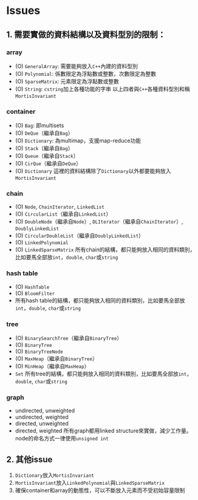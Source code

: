 # Issues

## 1. 需要實做的資料結構以及資料型別的限制：

### array
- (O) `GeneralArray`: 需要能夠放入`C++`內建的資料型別
- (O) `Polynomial`: 係數限定為浮點數或整數，次數限定為整數
- (O) `SparseMatrix`: 元素限定為浮點數或整數
- (O) `String`: `cstring`加上各種功能的字串
以上四者與`C++`各種資料型別和稱`MortisInvariant`

### container
- (O) `Bag`: 即multisets
- (O) `DeQue`（繼承自`Bag`）
- (O) `Dictionary`: 為multimap，支援map-reduce功能
- (O) `Stack`（繼承自`Bag`）
- (O) `Queue`（繼承自`Stack`）
- (O) `CirQue`（繼承自`DeQue`）
- (O) `Dictionary`
這裡的資料結構除了`Dictionary`以外都要能夠放入`MortisInvariant`

### chain
- (O) `Node`, `ChainIterator`, `LinkedList`
- (O) `CircularList`（繼承自`LinkedList`）
- (O) `DoubleNode`（繼承自`Node`）, `DLIterator`（繼承自`ChainIterator`）, `DoublyLinkedList`
- (O) `CircularDoubleList`（繼承自`DoublyLinkedList`）
- (O) `LinkedPolynomial`
- (O) `LinkedSparseMatrix`
所有chain的結構，都只能夠放入相同的資料類別，比如要馬全部放`int`，`double`, `char`或`string`

### hash table
- (O) `HashTable`
- (O) `BloomFilter`
- 所有hash table的結構，都只能夠放入相同的資料類別，比如要馬全部放`int`，`double`, `char`或`string`

### tree
- (O) `BinarySearchTree`（繼承自`BinaryTree`）
- (O) `BinaryTree`
- (O) `BinaryTreeNode`
- (O) `MaxHeap`（繼承自`BinaryTree`）
- (O) `MinHeap`（繼承自`MaxHeap`）
- `Set`
所有tree的結構，都只能夠放入相同的資料類別，比如要馬全部放`int`，`double`, `char`或`string`

### graph
- undirected, unweighted
- undirected, weighted
- directed, unweighted
- directed, weighted
所有graph都用linked structure來實做，減少工作量。node的命名方式一律使用`unsigned int`

## 2. 其他issue
1. `Dictionary`放入`MortisInvariant`
2. `MortisInvariant`放入`LinkedPolynomial`與`LinkedSparseMatrix`
3. 確保container和array的動態性，可以不斷放入元素而不受初始容量限制